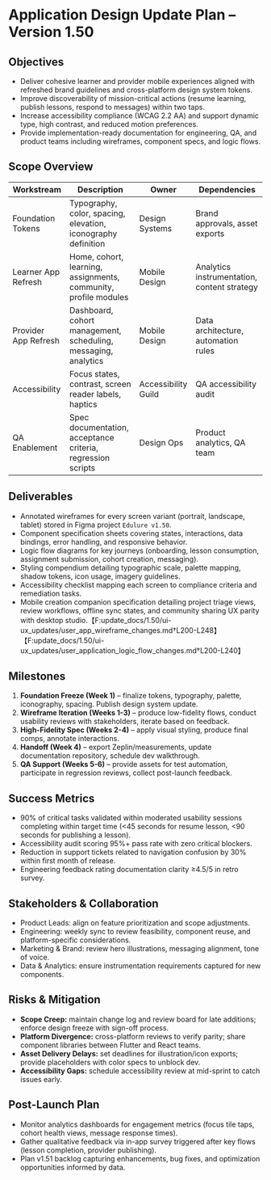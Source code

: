 # Application Design Update Plan – Version 1.50

## Objectives
- Deliver cohesive learner and provider mobile experiences aligned with refreshed brand guidelines and cross-platform design system tokens.
- Improve discoverability of mission-critical actions (resume learning, publish lessons, respond to messages) within two taps.
- Increase accessibility compliance (WCAG 2.2 AA) and support dynamic type, high contrast, and reduced motion preferences.
- Provide implementation-ready documentation for engineering, QA, and product teams including wireframes, component specs, and logic flows.

## Scope Overview
| Workstream | Description | Owner | Dependencies |
| --- | --- | --- | --- |
| Foundation Tokens | Typography, color, spacing, elevation, iconography definition | Design Systems | Brand approvals, asset exports |
| Learner App Refresh | Home, cohort, learning, assignments, community, profile modules | Mobile Design | Analytics instrumentation, content strategy |
| Provider App Refresh | Dashboard, cohort management, scheduling, messaging, analytics | Mobile Design | Data architecture, automation rules |
| Accessibility | Focus states, contrast, screen reader labels, haptics | Accessibility Guild | QA accessibility audit |
| QA Enablement | Spec documentation, acceptance criteria, regression scripts | Design Ops | Product analytics, QA team |

## Deliverables
- Annotated wireframes for every screen variant (portrait, landscape, tablet) stored in Figma project `Edulure v1.50`.
- Component specification sheets covering states, interactions, data bindings, error handling, and responsive behavior.
- Logic flow diagrams for key journeys (onboarding, lesson consumption, assignment submission, cohort creation, messaging).
- Styling compendium detailing typographic scale, palette mapping, shadow tokens, icon usage, imagery guidelines.
- Accessibility checklist mapping each screen to compliance criteria and remediation tasks.
- Mobile creation companion specification detailing project triage views, review workflows, offline sync states, and community sharing UX parity with desktop studio.【F:update_docs/1.50/ui-ux_updates/user_app_wireframe_changes.md†L200-L248】【F:update_docs/1.50/ui-ux_updates/user_application_logic_flow_changes.md†L200-L240】

## Milestones
1. **Foundation Freeze (Week 1)** – finalize tokens, typography, palette, iconography, spacing. Publish design system update.
2. **Wireframe Iteration (Weeks 1-3)** – produce low-fidelity flows, conduct usability reviews with stakeholders, iterate based on feedback.
3. **High-Fidelity Spec (Weeks 2-4)** – apply visual styling, produce final comps, annotate interactions.
4. **Handoff (Week 4)** – export Zeplin/measurements, update documentation repository, schedule dev walkthrough.
5. **QA Support (Weeks 5-6)** – provide assets for test automation, participate in regression reviews, collect post-launch feedback.

## Success Metrics
- 90% of critical tasks validated within moderated usability sessions completing within target time (<45 seconds for resume lesson, <90 seconds for publishing a lesson).
- Accessibility audit scoring 95%+ pass rate with zero critical blockers.
- Reduction in support tickets related to navigation confusion by 30% within first month of release.
- Engineering feedback rating documentation clarity ≥4.5/5 in retro survey.

## Stakeholders & Collaboration
- Product Leads: align on feature prioritization and scope adjustments.
- Engineering: weekly sync to review feasibility, component reuse, and platform-specific considerations.
- Marketing & Brand: review hero illustrations, messaging alignment, tone of voice.
- Data & Analytics: ensure instrumentation requirements captured for new components.

## Risks & Mitigation
- **Scope Creep:** maintain change log and review board for late additions; enforce design freeze with sign-off process.
- **Platform Divergence:** cross-platform reviews to verify parity; share component libraries between Flutter and React teams.
- **Asset Delivery Delays:** set deadlines for illustration/icon exports; provide placeholders with color specs to unblock dev.
- **Accessibility Gaps:** schedule accessibility review at mid-sprint to catch issues early.

## Post-Launch Plan
- Monitor analytics dashboards for engagement metrics (focus tile taps, cohort health views, message response times).
- Gather qualitative feedback via in-app survey triggered after key flows (lesson completion, provider publishing).
- Plan v1.51 backlog capturing enhancements, bug fixes, and optimization opportunities informed by data.
